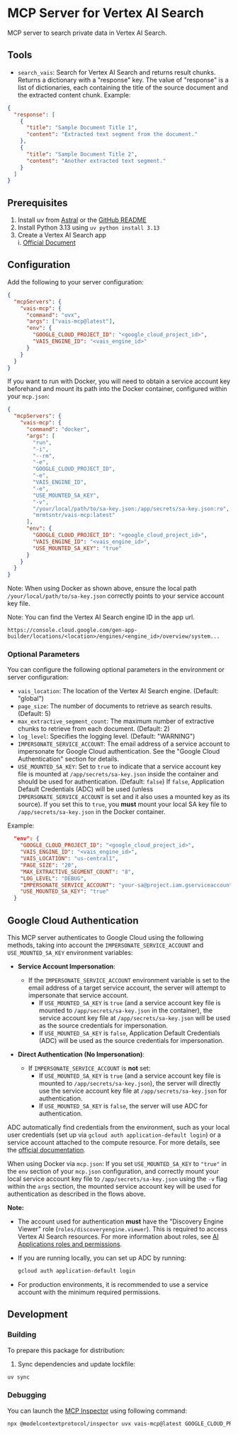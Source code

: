 # MCP Server for Vertex AI Search

MCP server to search private data in Vertex AI Search.

## Tools

- `search_vais`: Search for Vertex AI Search and returns result chunks.
  Returns a dictionary with a "response" key. The value of "response" is a list of dictionaries, each containing the title of the source document and the extracted content chunk. Example:

```json
{
  "response": [
    {
      "title": "Sample Document Title 1",
      "content": "Extracted text segment from the document."
    },
    {
      "title": "Sample Document Title 2",
      "content": "Another extracted text segment."
    }
  ]
}
```

## Prerequisites

1. Install uv from [Astral](https://docs.astral.sh/uv/getting-started/installation/) or the [GitHub README](https://github.com/astral-sh/uv#installation)
2. Install Python 3.13 using `uv python install 3.13`
3. Create a Vertex AI Search app  
   i. [Official Document](https://cloud.google.com/generative-ai-app-builder/docs/create-engine-es)

## Configuration

Add the following to your server configuration:

```json
{
  "mcpServers": {
    "vais-mcp": {
      "command": "uvx",
      "args": ["vais-mcp@latest"],
      "env": {
        "GOOGLE_CLOUD_PROJECT_ID": "<google_cloud_project_id>",
        "VAIS_ENGINE_ID": "<vais_engine_id>"
      }
    }
  }
}
```

If you want to run with Docker, you will need to obtain a service account key beforehand and mount its path into the Docker container, configured within your `mcp.json`:

```json
{
  "mcpServers": {
    "vais-mcp": {
      "command": "docker",
      "args": [
        "run",
        "-i",
        "--rm",
        "-e",
        "GOOGLE_CLOUD_PROJECT_ID",
        "-e",
        "VAIS_ENGINE_ID",
        "-e",
        "USE_MOUNTED_SA_KEY",
        "-v",
        "/your/local/path/to/sa-key.json:/app/secrets/sa-key.json:ro",
        "mrmtsntr/vais-mcp:latest"
      ],
      "env": {
        "GOOGLE_CLOUD_PROJECT_ID": "<google_cloud_project_id>",
        "VAIS_ENGINE_ID": "<vais_engine_id>",
        "USE_MOUNTED_SA_KEY": "true"
      }
    }
  }
}
```

Note: When using Docker as shown above, ensure the local path `/your/local/path/to/sa-key.json` correctly points to your service account key file.

Note: You can find the Vertex AI Search engine ID in the app url.

```
https://console.cloud.google.com/gen-app-builder/locations/<location>/engines/<engine_id>/overview/system...
```

### Optional Parameters

You can configure the following optional parameters in the environment or server configuration:

- `vais_location`: The location of the Vertex AI Search engine. (Default: "global")
- `page_size`: The number of documents to retrieve as search results. (Default: 5)
- `max_extractive_segment_count`: The maximum number of extractive chunks to retrieve from each document. (Default: 2)
- `log_level`: Specifies the logging level. (Default: "WARNING")
- `IMPERSONATE_SERVICE_ACCOUNT`: The email address of a service account to impersonate for Google Cloud authentication. See the "Google Cloud Authentication" section for details.
- `USE_MOUNTED_SA_KEY`: Set to `true` to indicate that a service account key file is mounted at `/app/secrets/sa-key.json` inside the container and should be used for authentication. (Default: `false`) If `false`, Application Default Credentials (ADC) will be used (unless `IMPERSONATE_SERVICE_ACCOUNT` is set and it also uses a mounted key as its source). If you set this to `true`, you **must** mount your local SA key file to `/app/secrets/sa-key.json` in the Docker container.

Example:

```json
  "env": {
    "GOOGLE_CLOUD_PROJECT_ID": "<google_cloud_project_id>",
    "VAIS_ENGINE_ID": "<vais_engine_id>",
    "VAIS_LOCATION": "us-central1",
    "PAGE_SIZE": "20",
    "MAX_EXTRACTIVE_SEGMENT_COUNT": "8",
    "LOG_LEVEL": "DEBUG",
    "IMPERSONATE_SERVICE_ACCOUNT": "your-sa@project.iam.gserviceaccount.com",
    "USE_MOUNTED_SA_KEY": "true"
  }
```

## Google Cloud Authentication

This MCP server authenticates to Google Cloud using the following methods, taking into account the `IMPERSONATE_SERVICE_ACCOUNT` and `USE_MOUNTED_SA_KEY` environment variables:

- **Service Account Impersonation**:

  - If the `IMPERSONATE_SERVICE_ACCOUNT` environment variable is set to the email address of a target service account, the server will attempt to impersonate that service account.
    - If `USE_MOUNTED_SA_KEY` is `true` (and a service account key file is mounted to `/app/secrets/sa-key.json` in the container), the service account key file at `/app/secrets/sa-key.json` will be used as the source credentials for impersonation.
    - If `USE_MOUNTED_SA_KEY` is `false`, Application Default Credentials (ADC) will be used as the source credentials for impersonation.

- **Direct Authentication (No Impersonation)**:
  - If `IMPERSONATE_SERVICE_ACCOUNT` is **not** set:
    - If `USE_MOUNTED_SA_KEY` is `true` (and a service account key file is mounted to `/app/secrets/sa-key.json`), the server will directly use the service account key file at `/app/secrets/sa-key.json` for authentication.
    - If `USE_MOUNTED_SA_KEY` is `false`, the server will use ADC for authentication.

ADC automatically find credentials from the environment, such as your local user credentials (set up via `gcloud auth application-default login`) or a service account attached to the compute resource. For more details, see the [official documentation](https://cloud.google.com/docs/authentication/provide-credentials-adc).

When using Docker via `mcp.json`:
If you set `USE_MOUNTED_SA_KEY` to `"true"` in the `env` section of your `mcp.json` configuration, and correctly mount your local service account key file to `/app/secrets/sa-key.json` using the `-v` flag within the `args` section, the mounted service account key will be used for authentication as described in the flows above.

**Note:**

- The account used for authentication **must** have the "Discovery Engine Viewer" role (`roles/discoveryengine.viewer`).
  This is required to access Vertex AI Search resources. For more information about roles, see [AI Applications roles and permissions](https://cloud.google.com/generative-ai-app-builder/docs/access-control).

- If you are running locally, you can set up ADC by running:
  ```bash
  gcloud auth application-default login
  ```
- For production environments, it is recommended to use a service account with the minimum required permissions.

## Development

### Building

To prepare this package for distribution:

1. Sync dependencies and update lockfile:

```bash
uv sync
```

### Debugging

You can launch the [MCP Inspector](https://github.com/modelcontextprotocol/inspector) using following command:

```bash
npx @modelcontextprotocol/inspector uvx vais-mcp@latest GOOGLE_CLOUD_PROJECT_ID=<google_cloud_project_id> VAIS_ENGINE_ID=<vais_engine_id>
```
